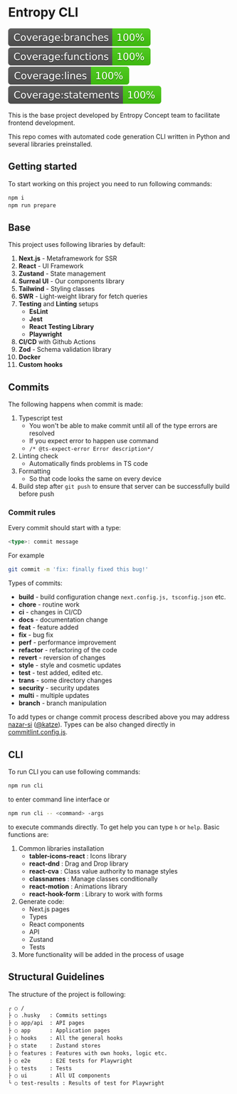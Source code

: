 # Entropy CLI

![](./coverage/badge-branches.svg)
![](./coverage/badge-functions.svg)
![](./coverage/badge-lines.svg)
![](./coverage/badge-statements.svg)

This is the base project developed by Entropy Concept team to facilitate frontend development.

This repo comes with automated code generation CLI written in Python and several libraries preinstalled.

## Getting started

To start working on this project you need to run following commands:

```bash
npm i
npm run prepare
```

## Base

This project uses following libraries by default:

1. **Next.js** - Metaframework for SSR
2. **React** - UI Framework
3. **Zustand** - State management
4. **Surreal UI** - Our components library
5. **Tailwind** - Styling classes
6. **SWR** - Light-weight library for fetch queries
7. **Testing** and **Linting** setups
   - **EsLint**
   - **Jest**
   - **React Testing Library**
   - **Playwright**
8. **CI/CD** with Github Actions
9. **Zod** - Schema validation library
10. **Docker**
11. **Custom hooks**

## Commits

The following happens when commit is made:

1. Typescript test
   - You won't be able to make commit until all of the type errors are resolved
   - If you expect error to happen use command
   - `/* @ts-expect-error Error description*/ `
2. Linting check
   - Automatically finds problems in TS code
3. Formatting
   - So that code looks the same on every device
4. Build step after `git push` to ensure that server can be successfully build before push

### Commit rules

Every commit should start with a type:

```ts
<type>: commit message
```

For example

```bash
git commit -m 'fix: finally fixed this bug!'
```

Types of commits:

- **build** - build configuration change `next.config.js, tsconfig.json` etc.
- **chore** - routine work
- **ci** - changes in CI/CD
- **docs** - documentation change
- **feat** - feature added
- **fix** - bug fix
- **perf** - performance improvement
- **refactor** - refactoring of the code
- **revert** - reversion of changes
- **style** - style and cosmetic updates
- **test** - test added, edited etc.
- **trans** - some directory changes
- **security** - security updates
- **multi** - multiple updates
- **branch** - branch manipulation

To add types or change commit process described above you may address [nazar-si](https://github.com/nazar-si) ([@katze](https://t.me/sciencekatze)). Types can be also changed directly in [commitlint.config.js](./commitlint.config.js).

## CLI

To run CLI you can use following commands:

```bash
npm run cli
```

to enter command line interface or

```bash
npm run cli -- <command> -args
```

to execute commands directly. To get help you can type `h` or `help`. Basic functions are:

1. Common libraries installation
   - **tabler-icons-react** : Icons library
   - **react-dnd** : Drag and Drop library
   - **react-cva** : Class value authority to manage styles
   - **classnames** : Manage classes conditionally
   - **react-motion** : Animations library
   - **react-hook-form** : Library to work with forms
2. Generate code:
   - Next.js pages
   - Types
   - React components
   - API
   - Zustand
   - Tests
3. More functionality will be added in the process of usage

## Structural Guidelines

The structure of the project is following:

```bash
┌ ○ /
├ ○ .husky   : Commits settings
├ ○ app/api  : API pages
├ ○ app      : Application pages
├ ○ hooks    : All the general hooks
├ ○ state    : Zustand stores
├ ○ features : Features with own hooks, logic etc.
├ ○ e2e      : E2E tests for Playwright
├ ○ tests    : Tests
├ ○ ui       : All UI components
└ ○ test-results : Results of test for Playwright
```
